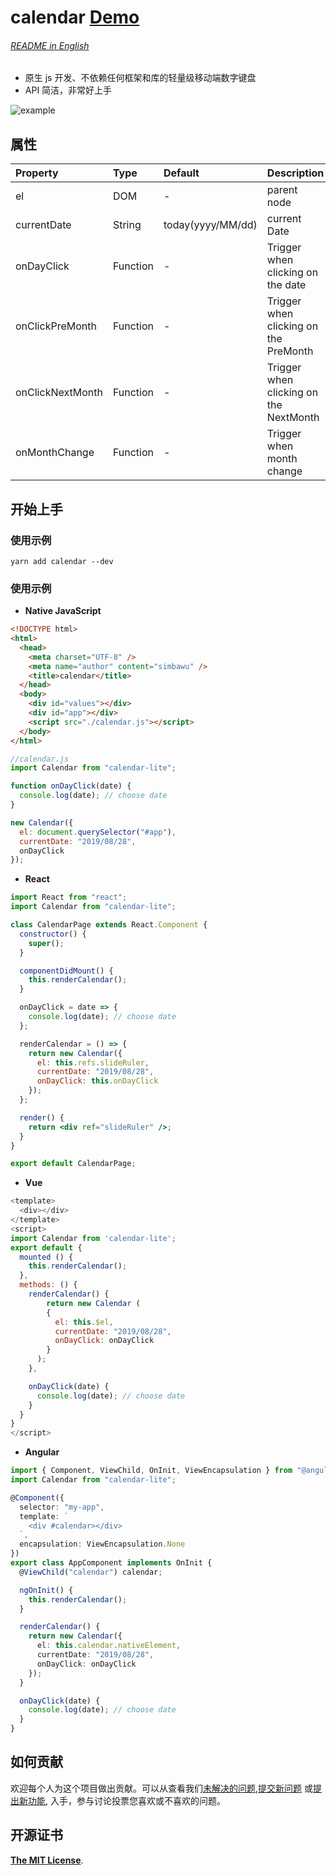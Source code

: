 # calendar [Demo](https://simbawus.github.io/calendar)

###### [README in English](README.md)

- 原生 js 开发、不依赖任何框架和库的轻量级移动端数字键盘
- API 简洁，非常好上手

![example](https://up.boohee.cn/house/u/pixiu/calendar.gif)

## 属性

| Property         | Type     | Default           | Description                            |
| :--------------- | :------- | :---------------- | :------------------------------------- |
| el               | DOM      | -                 | parent node                            |
| currentDate      | String   | today(yyyy/MM/dd) | current Date                           |
| onDayClick       | Function | -                 | Trigger when clicking on the date      |
| onClickPreMonth  | Function | -                 | Trigger when clicking on the PreMonth  |
| onClickNextMonth | Function | -                 | Trigger when clicking on the NextMonth |
| onMonthChange    | Function | -                 | Trigger when month change              |

## 开始上手

### 使用示例

```shell
yarn add calendar --dev
```

### 使用示例

- **Native JavaScript**

```html
<!DOCTYPE html>
<html>
  <head>
    <meta charset="UTF-8" />
    <meta name="author" content="simbawu" />
    <title>calendar</title>
  </head>
  <body>
    <div id="values"></div>
    <div id="app"></div>
    <script src="./calendar.js"></script>
  </body>
</html>
```

```javascript
//calendar.js
import Calendar from "calendar-lite";

function onDayClick(date) {
  console.log(date); // choose date
}

new Calendar({
  el: document.querySelector("#app"),
  currentDate: "2019/08/28",
  onDayClick
});
```

- **React**

```jsx
import React from "react";
import Calendar from "calendar-lite";

class CalendarPage extends React.Component {
  constructor() {
    super();
  }

  componentDidMount() {
    this.renderCalendar();
  }

  onDayClick = date => {
    console.log(date); // choose date
  };

  renderCalendar = () => {
    return new Calendar({
      el: this.refs.slideRuler,
      currentDate: "2019/08/28",
      onDayClick: this.onDayClick
    });
  };

  render() {
    return <div ref="slideRuler" />;
  }
}

export default CalendarPage;
```

- **Vue**

```js
<template>
  <div></div>
</template>
<script>
import Calendar from 'calendar-lite';
export default {
  mounted () {
    this.renderCalendar();
  },
  methods: () {
    renderCalendar() {
    	return new Calendar (
        {
          el: this.$el,
          currentDate: "2019/08/28",
          onDayClick: onDayClick
        }
      );
    },

    onDayClick(date) {
      console.log(date); // choose date
    }
  }
}
</script>
```

- **Angular**

```typescript
import { Component, ViewChild, OnInit, ViewEncapsulation } from "@angular/core";
import Calendar from "calendar-lite";

@Component({
  selector: "my-app",
  template: `
    <div #calendar></div>
  `,
  encapsulation: ViewEncapsulation.None
})
export class AppComponent implements OnInit {
  @ViewChild("calendar") calendar;

  ngOnInit() {
    this.renderCalendar();
  }

  renderCalendar() {
    return new Calendar({
      el: this.calendar.nativeElement,
      currentDate: "2019/08/28",
      onDayClick: onDayClick
    });
  }

  onDayClick(date) {
    console.log(date); // choose date
  }
}
```

## 如何贡献

欢迎每个人为这个项目做出贡献。可以从查看我们[未解决的问题](https://github.com/simbawus/calendar/issues),[提交新问题](https://github.com/simbawus/calendar/issues/new?labels=bug) 或[提出新功能](https://github.com/simbawus/calendar/issues/new?labels=enhancement), 入手，参与讨论投票您喜欢或不喜欢的问题。

## 开源证书

[**The MIT License**](LICENSE).

